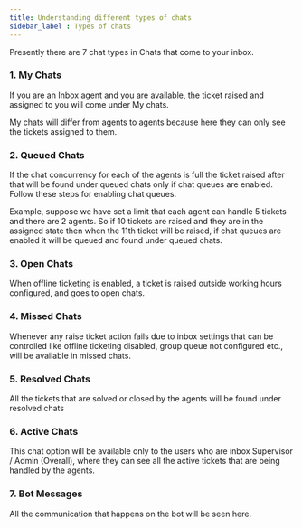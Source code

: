 ```yaml
---
title: Understanding different types of chats
sidebar_label : Types of chats
---
```


Presently there are 7 chat types in Chats that come to your inbox.

### 1. My Chats

If you are an Inbox agent and you are available, the ticket raised and assigned to you will come under My chats.

My chats will differ from agents to agents because here they can only see the tickets assigned to them.

### 2. Queued Chats

If the chat concurrency for each of the agents is full the ticket raised after that will be found under queued chats only if chat queues are enabled. Follow these steps for enabling chat queues.

Example, suppose we have set a limit that each agent can handle 5 tickets and there are 2 agents. So if 10 tickets are raised and they are in the assigned state then when the 11th ticket will be raised, if chat queues are enabled it will be queued and found under queued chats.

### 3. Open Chats

When offline ticketing is enabled, a ticket is raised outside working hours configured, and goes to open chats.

### 4. Missed Chats

Whenever any raise ticket action fails due to inbox settings that can be controlled like offline ticketing disabled, group queue not configured etc.,  will be available in missed chats.

### 5. Resolved Chats

All the tickets that are solved or closed by the agents will be found under resolved chats

### 6. Active Chats

This chat option will be available only to the users who are inbox Supervisor / Admin (Overall), where they can see all the active tickets that are being handled by the agents.

### 7. Bot Messages

All the communication that happens on the bot will be seen here.
